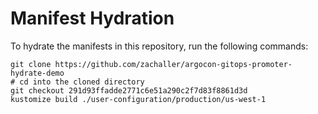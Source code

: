 # Manifest Hydration

To hydrate the manifests in this repository, run the following commands:

```shell
git clone https://github.com/zachaller/argocon-gitops-promoter-hydrate-demo
# cd into the cloned directory
git checkout 291d93ffadde2771c6e51a290c2f7d83f8861d3d
kustomize build ./user-configuration/production/us-west-1
```
